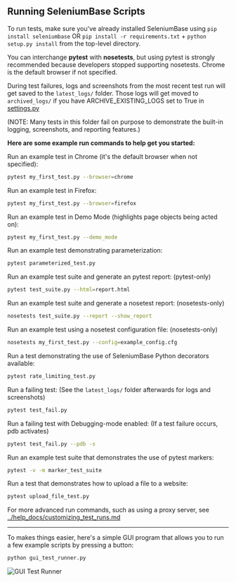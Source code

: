 ## Running SeleniumBase Scripts

To run tests, make sure you've already installed SeleniumBase using ``pip install seleniumbase`` OR ``pip install -r requirements.txt`` + ``python setup.py install`` from the top-level directory.

You can interchange **pytest** with **nosetests**, but using pytest is strongly recommended because developers stopped supporting nosetests. Chrome is the default browser if not specified.

During test failures, logs and screenshots from the most recent test run will get saved to the ``latest_logs/`` folder. Those logs will get moved to ``archived_logs/`` if you have ARCHIVE_EXISTING_LOGS set to True in [settings.py](https://github.com/seleniumbase/SeleniumBase/blob/master/seleniumbase/config/settings.py)

(NOTE: Many tests in this folder fail on purpose to demonstrate the built-in logging, screenshots, and reporting features.)

**Here are some example run commands to help get you started:**

Run an example test in Chrome (it's the default browser when not specified):
```bash
pytest my_first_test.py --browser=chrome
```

Run an example test in Firefox:
```bash
pytest my_first_test.py --browser=firefox
```

Run an example test in Demo Mode (highlights page objects being acted on):
```bash
pytest my_first_test.py --demo_mode
```

Run an example test demonstrating parameterization:
```bash
pytest parameterized_test.py
```

Run an example test suite and generate an pytest report: (pytest-only)
```bash
pytest test_suite.py --html=report.html
```

Run an example test suite and generate a nosetest report: (nosetests-only)
```bash
nosetests test_suite.py --report --show_report
```

Run an example test using a nosetest configuration file: (nosetests-only)
```bash
nosetests my_first_test.py --config=example_config.cfg
```

Run a test demonstrating the use of SeleniumBase Python decorators available:
```bash
pytest rate_limiting_test.py
```

Run a failing test: (See the ``latest_logs/`` folder afterwards for logs and screenshots)
```bash
pytest test_fail.py
```

Run a failing test with Debugging-mode enabled: (If a test failure occurs, pdb activates)
```bash
pytest test_fail.py --pdb -s
```

Run an example test suite that demonstrates the use of pytest markers:
```bash
pytest -v -m marker_test_suite
```

Run a test that demonstrates how to upload a file to a website:
```bash
pytest upload_file_test.py
```

For more advanced run commands, such as using a proxy server, see [../help_docs/customizing_test_runs.md](https://github.com/seleniumbase/SeleniumBase/blob/master/help_docs/customizing_test_runs.md)

--------

To makes things easier, here's a simple GUI program that allows you to run a few example scripts by pressing a button:

```bash
python gui_test_runner.py
```
<img src="https://cdn2.hubspot.net/hubfs/100006/images/gui_test_runner_py.png" title="GUI Test Runner">
